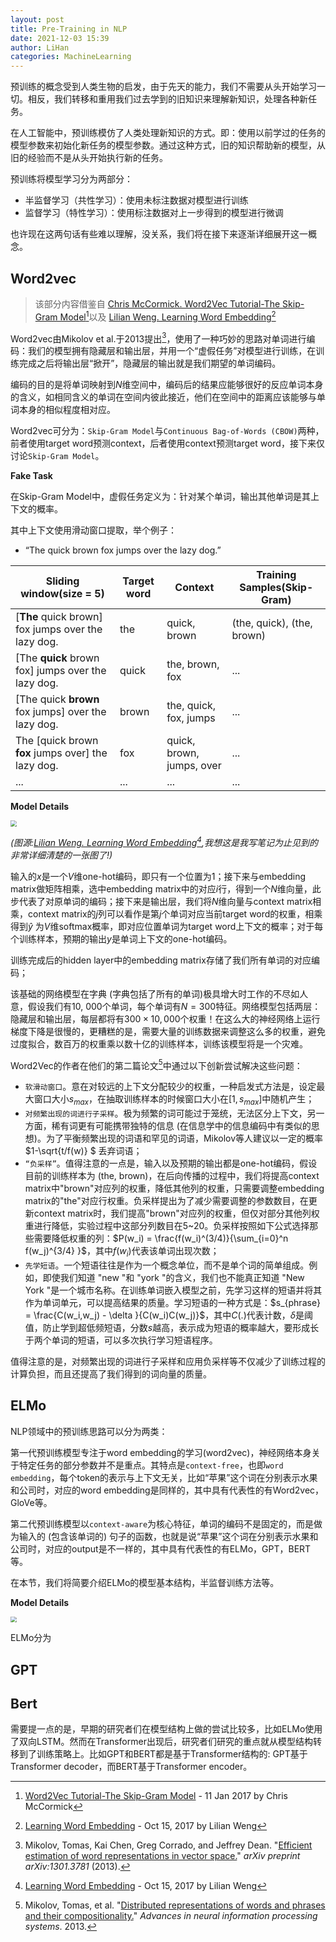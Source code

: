 ```yaml
---
layout: post
title: Pre-Training in NLP
date: 2021-12-03 15:39
author: LiHan
categories: MachineLearning
---
```


预训练的概念受到人类生物的启发，由于先天的能力，我们不需要从头开始学习一切。相反，我们转移和重用我们过去学到的旧知识来理解新知识，处理各种新任务。

在人工智能中，预训练模仿了人类处理新知识的方式。即：使用以前学过的任务的模型参数来初始化新任务的模型参数。通过这种方式，旧的知识帮助新的模型，从旧的经验而不是从头开始执行新的任务。

预训练将模型学习分为两部分：

- 半监督学习（共性学习）：使用未标注数据对模型进行训练
- 监督学习（特性学习）：使用标注数据对上一步得到的模型进行微调

也许现在这两句话有些难以理解，没关系，我们将在接下来逐渐详细展开这一概念。

## Word2vec

> 该部分内容借鉴自 [Chris McCormick. Word2Vec Tutorial-The Skip-Gram Model](http://mccormickml.com/2016/04/19/word2vec-tutorial-the-skip-gram-model/)[^1]以及 [ Lilian Weng. Learning Word Embedding](https://lilianweng.github.io/lil-log/2017/10/15/learning-word-embedding.html)[^3]

Word2vec由Mikolov et al.于2013提出[^2]，使用了一种巧妙的思路对单词进行编码：我们的模型拥有隐藏层和输出层，并用一个“虚假任务”对模型进行训练，在训练完成之后将输出层“掀开”，隐藏层的输出就是我们期望的单词编码。

编码的目的是将单词映射到$N$维空间中，编码后的结果应能够很好的反应单词本身的含义，如相同含义的单词在空间内彼此接近，他们在空间中的距离应该能够与单词本身的相似程度相对应。

Word2vec可分为：`Skip-Gram Model`与`Continuous Bag-of-Words (CBOW)`两种，前者使用target word预测context，后者使用context预测target word，接下来仅讨论`Skip-Gram Model`。

**Fake  Task**

在Skip-Gram Model中，虚假任务定义为：针对某个单词，输出其他单词是其上下文的概率。

其中上下文使用滑动窗口提取，举个例子：

- “The quick brown fox jumps over the lazy dog.”

| Sliding window(size = 5)                           | Target word | Context                   | Training Samples(Skip-Gram) |
| -------------------------------------------------- | ----------- | ------------------------- | --------------------------- |
| [**The** quick brown] fox jumps over the lazy dog. | the         | quick, brown              | (the, quick), (the, brown)  |
| [The **quick** brown fox] jumps over the lazy dog. | quick       | the, brown, fox           | ...                         |
| [The quick **brown** fox jumps] over the lazy dog. | brown       | the, quick, fox, jumps    | ...                         |
| The [quick brown **fox** jumps over] the lazy dog. | fox         | quick, brown, jumps, over | ...                         |
| ...                                                | ...         | ...                       | ...                         |

**Model Details**

<img src="{{ '/assets/imgs/Pre-Training-in-NLP/1.png' | relative_url }}" style="zoom:60%;">

*(图源:[Lilian Weng. Learning Word Embedding](https://lilianweng.github.io/lil-log/2017/10/15/learning-word-embedding.html)[^3],我想这是我写笔记为止见到的非常详细清楚的一张图了!)*

输入的$x$是一个$V$维one-hot编码，即只有一个位置为1；接下来与embedding matrix做矩阵相乘，选中embedding matrix中的对应$i$行，得到一个$N$维向量，此步代表了对原单词的编码；接下来是输出层，我们将$N$维向量与context matrix相乘，context matrix的$j$列可以看作是第$j$个单词对应当前target word的权重，相乘得到$\hat{y}$ 为$V$维softmax概率，即对应位置单词为target word上下文的概率；对于每个训练样本，预期的输出$y$是单词上下文的one-hot编码。

训练完成后的hidden layer中的embedding matrix存储了我们所有单词的对应编码；

该基础的网络模型在字典 (字典包括了所有的单词)极具增大时工作的不尽如人意，假设我们有10, 000个单词，每个单词有$N = 300$特征。网络模型包括两层：隐藏层和输出层，每层都将有$300 \times 10, 000$个权重！在这么大的神经网络上运行梯度下降是很慢的，更糟糕的是，需要大量的训练数据来调整这么多的权重，避免过度拟合，数百万的权重乘以数十亿的训练样本，训练该模型将是一个灾难。

Word2Vec的作者在他们的第二篇论文[^4]中通过以下创新尝试解决这些问题：

- `软滑动窗口`。意在对较远的上下文分配较少的权重，一种启发式方法是，设定最大窗口大小$s_{max}$，在抽取训练样本的时候窗口大小在$[1, s_{max}]$中随机产生；
- `对频繁出现的词进行子采样`。极为频繁的词可能过于笼统，无法区分上下文，另一方面，稀有词更有可能携带独特的信息 (在信息学中的信息编码中有类似的思想)。为了平衡频繁出现的词语和罕见的词语，Mikolov等人建议以一定的概率$1-\sqrt{t/f(w)} $ 丢弃词语；
- `“负采样”`。值得注意的一点是，输入以及预期的输出都是one-hot编码，假设目前的训练样本为 (the, brown)，在后向传播的过程中，我们将提高context matrix中"brown"对应列的权重，降低其他列的权重，只需要调整embedding matrix的"the"对应行权重。负采样提出为了减少需要调整的参数数目，在更新context matrix时，我们提高"brown"对应列的权重，但仅对部分其他列权重进行降低，实验过程中这部分列数目在5~20。负采样按照如下公式选择那些需要降低权重的列：$P(w_i) = \frac{f(w_i)^(3/4)}{\sum_{i=0}^n f(w_j)^{3/4} }$，其中$f(w_i)$代表该单词出现次数；
- `先学短语`。一个短语往往是作为一个概念单位，而不是单个词的简单组成。例如，即使我们知道 "new "和 "york "的含义，我们也不能真正知道 "New York "是一个城市名称。在训练单词嵌入模型之前，先学习这样的短语并将其作为单词单元，可以提高结果的质量。学习短语的一种方式是：$s_{phrase} = \frac{C(w_i,w_j) - \delta }{C(w_i)C(w_j)}$，其中$C(.)$代表计数，$\delta$是阈值，防止学到超低频短语，分数$s$越高，表示成为短语的概率越大，要形成长于两个单词的短语，可以多次执行学习短语程序。

值得注意的是，对频繁出现的词进行子采样和应用负采样等不仅减少了训练过程的计算负担，而且还提高了我们得到的词向量的质量。

## ELMo

NLP领域中的预训练思路可以分为两类：

第一代预训练模型专注于word embedding的学习(word2vec)，神经网络本身关于特定任务的部分参数并不是重点。其特点是`context-free`，也即`word embedding`，每个token的表示与上下文无关，比如“苹果”这个词在分别表示水果和公司时，对应的word embedding是同样的，其中具有代表性的有Word2vec，GloVe等。

第二代预训练模型以`context-aware`为核心特征，单词的编码不是固定的，而是做为输入的 (包含该单词的) 句子的函数，也就是说“苹果”这个词在分别表示水果和公司时，对应的output是不一样的，其中具有代表性的有ELMo，GPT，BERT等。

在本节，我们将简要介绍ELMo的模型基本结构，半监督训练方法等。

**Model Details**

<img src="{{ '/assets/imgs/Pre-Training-in-NLP/2.png' | relative_url }}" style="zoom:60%;">

ELMo分为



## GPT



## Bert











需要提一点的是，早期的研究者们在模型结构上做的尝试比较多，比如ELMo使用了双向LSTM。然而在Transformer出现后，研究者们研究的重点就从模型结构转移到了训练策略上。比如GPT和BERT都是基于Transformer结构的: GPT基于Transformer decoder，而BERT基于Transformer encoder。



[^1]:[Word2Vec Tutorial-The Skip-Gram Model](http://mccormickml.com/2016/04/19/word2vec-tutorial-the-skip-gram-model/) - 11 Jan 2017 by Chris McCormick
[^2]: Mikolov, Tomas, Kai Chen, Greg Corrado, and Jeffrey Dean. "[Efficient estimation of word representations in vector space.](https://arxiv.org/abs/1301.3781)" *arXiv preprint arXiv:1301.3781* (2013).
[^3]: [Learning Word Embedding](https://lilianweng.github.io/lil-log/2017/10/15/learning-word-embedding.html) - Oct 15, 2017 by Lilian Weng
[^4]: Mikolov, Tomas, et al. "[Distributed representations of words and phrases and their compositionality.](https://arxiv.org/pdf/1310.4546.pdf)" *Advances in neural information processing systems*. 2013.





























